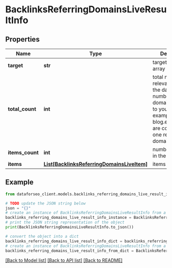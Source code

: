 # BacklinksReferringDomainsLiveResultInfo


## Properties

Name | Type | Description | Notes
------------ | ------------- | ------------- | -------------
**target** | **str** | target in a POST array | [optional] 
**total_count** | **int** | total number of relevant items in the database total number of main domains referring to your target; example.com and blog.example.com are counted as one referring domain | [optional] 
**items_count** | **int** | number of items in the items array | [optional] 
**items** | [**List[BacklinksReferringDomainsLiveItem]**](BacklinksReferringDomainsLiveItem.md) | items array | [optional] 

## Example

```python
from dataforseo_client.models.backlinks_referring_domains_live_result_info import BacklinksReferringDomainsLiveResultInfo

# TODO update the JSON string below
json = "{}"
# create an instance of BacklinksReferringDomainsLiveResultInfo from a JSON string
backlinks_referring_domains_live_result_info_instance = BacklinksReferringDomainsLiveResultInfo.from_json(json)
# print the JSON string representation of the object
print(BacklinksReferringDomainsLiveResultInfo.to_json())

# convert the object into a dict
backlinks_referring_domains_live_result_info_dict = backlinks_referring_domains_live_result_info_instance.to_dict()
# create an instance of BacklinksReferringDomainsLiveResultInfo from a dict
backlinks_referring_domains_live_result_info_from_dict = BacklinksReferringDomainsLiveResultInfo.from_dict(backlinks_referring_domains_live_result_info_dict)
```
[[Back to Model list]](../README.md#documentation-for-models) [[Back to API list]](../README.md#documentation-for-api-endpoints) [[Back to README]](../README.md)


